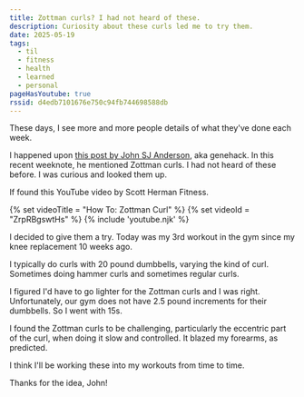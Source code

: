 ```yaml
---
title: Zottman curls? I had not heard of these.
description: Curiosity about these curls led me to try them.
date: 2025-05-19
tags:
  - til
  - fitness
  - health
  - learned
  - personal
pageHasYoutube: true
rssid: d4edb7101676e750c94fb744698588db
---
```


These days, I see more and more people details of what they've done each week.

I happened upon [this post by John SJ Anderson](https://genehack.blog/2025/05/weeknote-34-20250511-20250517/), aka genehack. In this recent weeknote, he mentioned Zottman curls. I had not heard of these before. I was curious and looked them up.

If found this YouTube video by Scott Herman Fitness.

{% set videoTitle = "How To: Zottman Curl" %}
{% set videoId = "ZrpRBgswtHs" %}
{% include 'youtube.njk' %}

I decided to give them a try. Today was my 3rd workout in the gym since my knee replacement 10 weeks ago.

I typically do curls with 20 pound dumbbells, varying the kind of curl. Sometimes doing hammer curls and sometimes regular curls.

I figured I'd have to go lighter for the Zottman curls and I was right. Unfortunately, our gym does not have 2.5 pound increments for their dumbbells. So I went with 15s.

I found the Zottman curls to be challenging, particularly the eccentric part of the curl, when doing it slow and controlled. It blazed my forearms, as predicted.

I think I'll be working these into my workouts from time to time.

Thanks for the idea, John!
